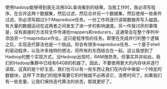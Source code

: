 使用hadoop能够得到我无法用SQL查询看到的结果。当我工作时，我必须写程序。在合并这两个数据集，然后过滤，然后合并另一个数据集，然后使用一些条件过滤。你必须写超过3个Mapreduce任务。一份工作将逐行读取数据并写入磁盘。有大量的数据运动在这两者之间发生了进一步的影响速度。另一件我讨厌的事情是，没有直接的方法将文件传递给mappers和reducers，这通常会在整个序列中添加另一个mapreduce作业。这只是程序性的任务。即使在完成并行的整个逻辑之后，实现迭代算法也是一个挑战。将会有很多mapreduce任务，一个基于shell的驱动程序，以及许多独特的想法，将所有的东西结合在一起。这让我想到了Hadoop的整个实现方式。当Hadoop出现时，RAM很昂贵。但事实并非如此。我们的Hadoop集群中已经有64GB的机器了。因此，不要使用更大的内存块并逐行读取，这真的是个好主意。我们也可以有一些东西让我们在内存中保留一个特定的数据块，这样下次我们的程序需要它的时候就不必再读它，浪费时间了。如果我们有一些变量，让我们保持迭代算法的状态，那就更好了。
